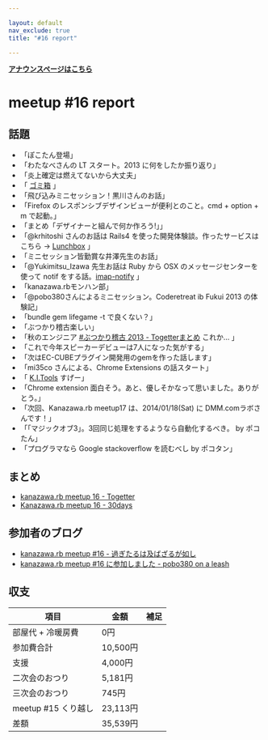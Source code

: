 ```yaml
---

layout: default
nav_exclude: true
title: "#16 report"

---
```


<p> <a href="/16/"><strong>アナウンスページはこちら</strong></a></p>

meetup #16 report
==================

話題
----

-   「ぽこたん登場」
-   「わたなべさんの LT スタート。2013 に何をしたか振り返り」
-   「炎上確定は燃えてないから大丈夫」
-   「 [ゴミ箱](http://t.co/gGHbRhq5ju) 」
-   「飛び込みミニセッション！黒川さんのお話」
-   「Firefox のレスポンシブデザインビューが便利とのこと。cmd + option + m で起動。」
-   「まとめ「デザイナーと組んで何か作ろう!」」
-   「@krhitoshi さんのお話は Rails4 を使った開発体験談。作ったサービスはこちら → [Lunchbox](https://www.lunchbox-jp.com/pc) 」
-   「ミニセッション皆勤賞な井澤先生のお話」
-   「@Yukimitsu\_Izawa 先生お話は Ruby から OSX のメッセージセンターを使って notif をする話。[imap-notify](http://t.co/smOhkKopbC) 」
-   「kanazawa.rbモンハン部」
-   「@pobo380さんによるミニセッション。Coderetreat ib Fukui 2013 の体験記」
-   「bundle gem lifegame -t で良くない？」
-   「ぶつかり稽古楽しい」
-   「秋のエンジニア [#ぶつかり稽古 2013 - Togetterまとめ](http://t.co/UTNHjvv5uK) これか… 」
-   「これで今年スピーカーデビューは7人になった気がする」
-   「次はEC-CUBEプラグイン開発用のgemを作った話します」
-   「mi35co さんによる、Chrome Extensions の話スタート」
-   「 [K.I.Tools](https://t.co/s86etCZ6CM) すげー」
-   「Chrome extension 面白そう。あと、優しそかなって思いました。ありがとう。」
-   「次回、Kanazawa.rb meetup17 は、2014/01/18(Sat) に DMM.comラボさんです！」
-   「「マジックオブ3」。3回同じ処理をするようなら自動化するべき。 by ポコたん」
-   「プログラマなら Google stackoverflow を読むべし by ポコタン」

まとめ
------

-   [kanazawa.rb meetup 16 - Togetter](http://togetter.com/li/605935)
-   [Kanazawa.rb meetup 16 - 30days](http://30d.jp/kzrb/6)

参加者のブログ
--------------

-   [kanazawa.rb meetup #16 - 過ぎたるは及ばざるが如し](http://cotton-desu.hatenablog.com/entry/2013/12/24/005729)
-   [kanazawa.rb meetup #16 に参加しました - pobo380 on a leash](http://pobo380.hateblo.jp/entry/2013/12/24/235616)

収支
----

 | 項目                   | 金額       | 補足   |
 | ---------------------- | ---------- | ------ |
 | 部屋代 + 冷暖房費      | 0円        |        |
 | 参加費合計             | 10,500円   |        |
 | 支援                   | 4,000円    |        |
 | 二次会のおつり         | 5,181円    |        |
 | 三次会のおつり         | 745円      |        |
 | meetup #15 くり越し    | 23,113円   |        |
 | 差額                   | 35,539円   |        |



